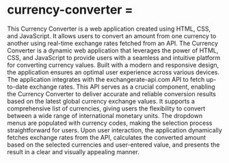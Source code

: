 # currency-converter =
This Currency Converter is a web application created using HTML, CSS, and JavaScript. It allows users to convert an amount from one currency to another using real-time exchange rates fetched from an API. The Currency Converter is a dynamic web application that leverages the power of HTML, CSS, and JavaScript to provide users with a seamless and intuitive platform for converting currency values. Built with a modern and responsive design, the application ensures an optimal user experience across various devices. The application integrates with the exchangerate-api.com API to fetch up-to-date exchange rates. This API serves as a crucial component, enabling the Currency Converter to deliver accurate and reliable conversion results based on the latest global currency exchange values. It supports a comprehensive list of currencies, giving users the flexibility to convert between a wide range of international monetary units. The dropdown menus are populated with currency codes, making the selection process straightforward for users. Upon user interaction, the application dynamically fetches exchange rates from the API, calculates the converted amount based on the selected currencies and user-entered value, and presents the result in a clear and visually appealing manner.
